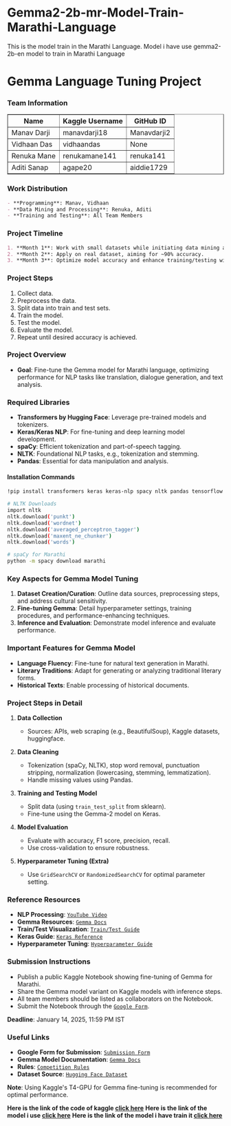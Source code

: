 # Gemma2-2b-mr-Model-Train-Marathi-Language
This is the model train in the Marathi Language. Model i have use gemma2-2b-en model to train in Marathi Language 



# Gemma Language Tuning Project

### Team Information
<table border="1" font-size=8px>
  <tr>
    <th>Name</th>
    <th>Kaggle Username</th>
    <th>GitHub ID</th>
  </tr>
  <tr>
    <td>Manav Darji</td>
    <td>manavdarji18</td>
    <td>Manavdarji2</td>
  </tr>
  <tr>
    <td>Vidhaan Das</td>
    <td>vidhaandas</td>
    <td>None</td>
  </tr>
  <tr>
    <td>Renuka Mane</td>
    <td>renukamane141</td>
    <td>renuka141</td>
  </tr>
  <tr>
    <td>Aditi Sanap</td>
    <td>agape20</td>
    <td>aiddie1729</td>
  </tr>
</table>

### Work Distribution
```markdown
- **Programming**: Manav, Vidhaan
- **Data Mining and Processing**: Renuka, Aditi
- **Training and Testing**: All Team Members
```

### Project Timeline
```markdown
1. **Month 1**: Work with small datasets while initiating data mining and processing.
2. **Month 2**: Apply on real dataset, aiming for ~90% accuracy.
3. **Month 3**: Optimize model accuracy and enhance training/testing with additional data.
```
### Project Steps

1. Collect data.
2. Preprocess the data.
3. Split data into train and test sets.
4. Train the model.
5. Test the model.
6. Evaluate the model.
7. Repeat until desired accuracy is achieved.

### Project Overview

- **Goal**: Fine-tune the Gemma model for Marathi language, optimizing performance for NLP tasks like translation, dialogue generation, and text analysis.

### Required Libraries

- **Transformers by Hugging Face**: Leverage pre-trained models and tokenizers.
- **Keras/Keras NLP**: For fine-tuning and deep learning model development.
- **spaCy**: Efficient tokenization and part-of-speech tagging.
- **NLTK**: Foundational NLP tasks, e.g., tokenization and stemming.
- **Pandas**: Essential for data manipulation and analysis.

#### Installation Commands

```bash
!pip install transformers keras keras-nlp spacy nltk pandas tensorflow

# NLTK Downloads
import nltk
nltk.download('punkt')
nltk.download('wordnet')
nltk.download('averaged_perceptron_tagger')
nltk.download('maxent_ne_chunker')
nltk.download('words')

# spaCy for Marathi
python -m spacy download marathi
```

### Key Aspects for Gemma Model Tuning

1. **Dataset Creation/Curation**: Outline data sources, preprocessing steps, and address cultural sensitivity.
2. **Fine-tuning Gemma**: Detail hyperparameter settings, training procedures, and performance-enhancing techniques.
3. **Inference and Evaluation**: Demonstrate model inference and evaluate performance.

### Important Features for Gemma Model

- **Language Fluency**: Fine-tune for natural text generation in Marathi.
- **Literary Traditions**: Adapt for generating or analyzing traditional literary forms.
- **Historical Texts**: Enable processing of historical documents.

### Project Steps in Detail

1. **Data Collection**
   - Sources: APIs, web scraping (e.g., BeautifulSoup), Kaggle datasets, huggingface.

2. **Data Cleaning**
   - Tokenization (spaCy, NLTK), stop word removal, punctuation stripping, normalization (lowercasing, stemming, lemmatization).
   - Handle missing values using Pandas.

3. **Training and Testing Model**
   - Split data (using `train_test_split` from sklearn).
   - Fine-tune using the Gemma-2 model on Keras.

4. **Model Evaluation**
   - Evaluate with accuracy, F1 score, precision, recall.
   - Use cross-validation to ensure robustness.

5. **Hyperparameter Tuning (Extra)**
   - Use `GridSearchCV` or `RandomizedSearchCV` for optimal parameter setting.

### Reference Resources

- **NLP Processing**: [`YouTube Video`](https://www.youtube.com/watch?v=fNxaJsNG3-s&list=PLQY2H8rRoyvzDbLUZkbudP-MFQZwNmU4S)
- **Gemma Resources**: [`Gemma Docs`](https://ai.google.dev/gemma/docs/codegemma/keras_quickstart)
- **Train/Test Visualization**: [`Train/Test Guide`](https://mlu-explain.github.io/train-test-validation/)
- **Keras Guide**: [`Keras Reference`](https://www.javatpoint.com/keras)
- **Hyperparameter Tuning**: [`Hyperparameter Guide`](https://www.javatpoint.com/hyperparameters-in-machine-learning)

### Submission Instructions

- Publish a public Kaggle Notebook showing fine-tuning of Gemma for Marathi.
- Share the Gemma model variant on Kaggle models with inference steps.
- All team members should be listed as collaborators on the Notebook.
- Submit the Notebook through the [`Google Form`](https://www.kaggle.com/gemma-language-tuning-submissions).

**Deadline**: January 14, 2025, 11:59 PM IST

### Useful Links

- **Google Form for Submission**: [`Submission Form`](https://www.kaggle.com/gemma-language-tuning-submissions)
- **Gemma Model Documentation**: [`Gemma Docs`](https://ai.google.dev/gemma/docs/base)
- **Rules**: [`Competition Rules`](https://www.kaggle.com/competitions/gemma-language-tuning/rules)
- **Dataset Source**: [`Hugging Face Dataset`](https://huggingface.co/datasets/ylacombe/google-marathi/viewer)

**Note**: Using Kaggle's T4-GPU for Gemma fine-tuning is recommended for optimal performance.



**Here is the link of the code of kaggle [click here](https://www.kaggle.com/code/manavdarji18/gemma-model-train-in-marathi-language/notebook)**
**Here is the link of the model i use [click here](https://www.kaggle.com/models/keras/gemma2/Keras/gemma2_instruct_2b_en/1)**
**Here is the link of the model i have train it [click here](https://www.kaggle.com/models/manavdarji18/gemma2_2b_mr)**
